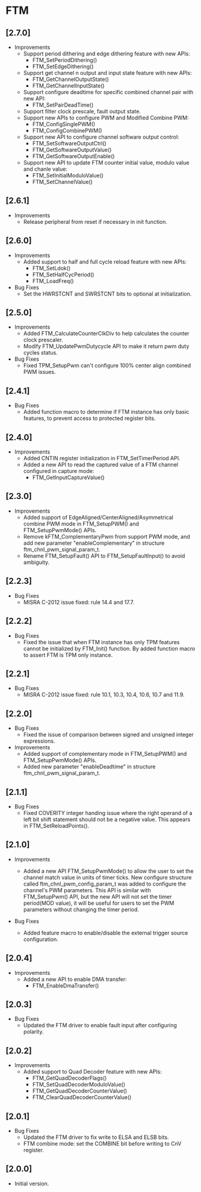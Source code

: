 # FTM

## [2.7.0]

- Improvements
  - Support period dithering and edge dithering feature with new APIs:
    - FTM_SetPeriodDithering()
    - FTM_SetEdgeDithering()
  - Support get channel n output and input state feature with new APIs:
    - FTM_GetChannelOutputState()
    - FTM_GetChannelInputState()
  - Support configure deadtime for specific combined channel pair with new API:
    - FTM_SetPairDeadTime()
  - Support filter clock prescale, fault output state.
  - Support new APIs to configure PWM and Modified Combine PWM:
    - FTM_ConfigSinglePWM()
    - FTM_ConfigCombinePWM()
  - Support new API to configure channel software output control:
    - FTM_SetSoftwareOutputCtrl()
    - FTM_GetSoftwareOutputValue()
    - FTM_GetSoftwareOutputEnable()
  - Support new API to update FTM counter initial value, modulo value and chanle value:
    - FTM_SetInitialModuloValue()
    - FTM_SetChannelValue()

## [2.6.1]

- Improvements
  - Release peripheral from reset if necessary in init function.

## [2.6.0]

- Improvements
  - Added support to half and full cycle reload feature with new APIs:
    - FTM_SetLdok()
    - FTM_SetHalfCycPeriod()
    - FTM_LoadFreq()
- Bug Fixes
  - Set the HWRSTCNT and SWRSTCNT bits to optional at initialization.

## [2.5.0]

- Improvements
  - Added FTM_CalculateCounterClkDiv to help calculates the counter clock prescaler.
  - Modify FTM_UpdatePwmDutycycle API to make it return pwm duty cycles status.
- Bug Fixes
  - Fixed TPM_SetupPwm can't configure 100% center align combined PWM issues.

## [2.4.1]

- Bug Fixes
  - Added function macro to determine if FTM instance has only basic features, to prevent access
    to protected register bits.

## [2.4.0]

- Improvements
  - Added CNTIN register initialization in FTM_SetTimerPeriod API.
  - Added a new API to read the captured value of a FTM channel configured in capture mode:
    - FTM_GetInputCaptureValue()

## [2.3.0]

- Improvements
  - Added support of EdgeAligned/CenterAligned/Asymmetrical combine PWM mode in FTM_SetupPWM()
    and FTM_SetupPwmMode() APIs.
  - Remove kFTM_ComplementaryPwm from support PWM mode, and add new parameter "enableComplementary"
    in structure ftm_chnl_pwm_signal_param_t.
  - Rename FTM_SetupFault() API to FTM_SetupFaultInput() to avoid ambiguity.

## [2.2.3]

- Bug Fixes
  - MISRA C-2012 issue fixed: rule 14.4 and 17.7.

## [2.2.2]

- Bug Fixes
  - Fixed the issue that when FTM instance has only TPM features cannot be initialized
    by FTM_Init() function. By added function macro to assert FTM is TPM only instance.

## [2.2.1]

- Bug Fixes
  - MISRA C-2012 issue fixed: rule 10.1, 10.3, 10.4, 10.6, 10.7 and 11.9.

## [2.2.0]

- Bug Fixes
  - Fixed the issue of comparison between signed and unsigned integer expressions.
- Improvements
  - Added support of complementary mode in FTM_SetupPWM() and FTM_SetupPwmMode() APIs.
  - Added new parameter "enableDeadtime" in structure ftm_chnl_pwm_signal_param_t.

## [2.1.1]

- Bug Fixes
  - Fixed COVERITY integer handing issue where the right operand of a left bit shift statement
    should not be a negative value. This appears in FTM_SetReloadPoints().

## [2.1.0]

- Improvements

  - Added a new API FTM_SetupPwmMode() to allow the user to set the channel match value in units
    of timer ticks. New configure structure called ftm_chnl_pwm_config_param_t was added
    to configure the channel's PWM parameters. This API is similar with FTM_SetupPwm() API,
    but the new API will not set the timer period(MOD value), it will be useful for users to
    set the PWM parameters without changing the timer period.

- Bug Fixes

  - Added feature macro to enable/disable the external trigger source configuration.

## [2.0.4]

- Improvements
  - Added a new API to enable DMA transfer:
    - FTM_EnableDmaTransfer()

## [2.0.3]

- Bug Fixes
  - Updated the FTM driver to enable fault input after configuring polarity.

## [2.0.2]

- Improvements
  - Added support to Quad Decoder feature with new APIs:
    - FTM_GetQuadDecoderFlags()
    - FTM_SetQuadDecoderModuloValue()
    - FTM_GetQuadDecoderCounterValue()
    - FTM_ClearQuadDecoderCounterValue()

## [2.0.1]

- Bug Fixes
  - Updated the FTM driver to fix write to ELSA and ELSB bits.
  - FTM combine mode: set the COMBINE bit before writing to CnV register.

## [2.0.0]

- Initial version.
